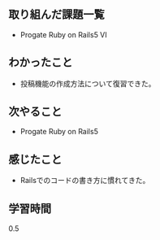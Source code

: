 ## 取り組んだ課題一覧
* Progate Ruby on Rails5 VI
## わかったこと
* 投稿機能の作成方法について復習できた。
## 次やること
* Progate Ruby on Rails5
## 感じたこと
* Railsでのコードの書き方に慣れてきた。
## 学習時間
0.5